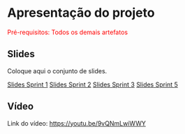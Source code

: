 # Apresentação do projeto

<span style="color:red">Pré-requisitos: Todos os demais artefatos</span>


## Slides

Coloque aqui o conjunto de slides.

[Slides Sprint 1](Slides_Sprint_1_DoaSo.pdf)
[Slides Sprint 2](Slides_Sprint_2_DoaSo.pdf)
[Slides Sprint 3](Slides_Sprint_3_DoaSo.pdf)
[Slides Sprint 5](Slides_Sprint5_DoaSo.pdf)


## Vídeo

Link do vídeo: https://youtu.be/9vQNmLwiWWY
